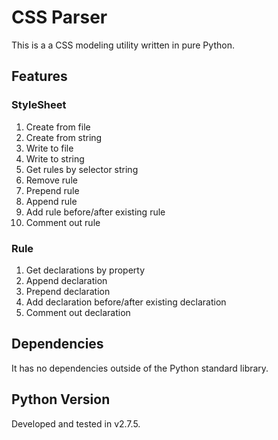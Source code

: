 # CSS Parser

This is a a CSS modeling utility written in pure Python. 

## Features

### StyleSheet

1. Create from file
2. Create from string
3. Write to file
4. Write to string
5. Get rules by selector string
6. Remove rule
7. Prepend rule
8. Append rule
9. Add rule before/after existing rule
10. Comment out rule

### Rule

1. Get declarations by property
2. Append declaration
3. Prepend declaration
4. Add declaration before/after existing declaration
5. Comment out declaration

## Dependencies

It has no dependencies outside of the Python standard library. 

## Python Version

Developed and tested in v2.7.5.
